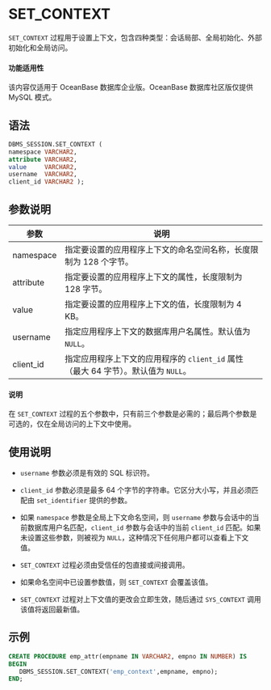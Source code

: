 # SET_CONTEXT 

`SET_CONTEXT` 过程用于设置上下文，包含四种类型：会话局部、全局初始化、外部初始化和全局访问。

  <main id="notice" >
    <h4>功能适用性</h4>
    <p>该内容仅适用于 OceanBase 数据库企业版。OceanBase 数据库社区版仅提供 MySQL 模式。</p>
  </main>

## 语法 

```sql
DBMS_SESSION.SET_CONTEXT (
namespace VARCHAR2,
attribute VARCHAR2,
value     VARCHAR2,
username  VARCHAR2,
client_id VARCHAR2 );
```

## 参数说明 

|    参数    |                          说明                         |
|-----------|-------------------------------------------------------|
| namespace | 指定要设置的应用程序上下文的命名空间名称，长度限制为 128 个字节。   |
| attribute | 指定要设置的应用程序上下文的属性，长度限制为 128 字节。    |
| value     | 指定要设置的应用程序上下文的值，长度限制为 4 KB。    |
| username  | 指定应用程序上下文的数据库用户名属性。默认值为 `NULL`。    |
| client_id | 指定应用程序上下文的应用程序的 `client_id` 属性（最大 64 字节）。默认值为 `NULL`。 |


  <main id="notice" type='explain'>
    <h4>说明</h4>
    <p>在 <code>SET_CONTEXT</code> 过程的五个参数中，只有前三个参数是必需的；最后两个参数是可选的，仅在全局访问的上下文中使用。</p>
  </main>

## 使用说明 

* `username` 参数必须是有效的 SQL 标识符。 

* `client_id` 参数必须是最多 64 个字节的字符串。它区分大小写，并且必须匹配由 `set_identifier` 提供的参数。

* 如果 `namespace` 参数是全局上下文命名空间，则 `username` 参数与会话中的当前数据库用户名匹配，`client_id` 参数与会话中的当前 `client_id` 匹配。如果未设置这些参数，则被视为 `NULL`，这种情况下任何用户都可以查看上下文值。 

* `SET_CONTEXT` 过程必须由受信任的包直接或间接调用。

* 如果命名空间中已设置参数值，则 `SET_CONTEXT` 会覆盖该值。

* `SET_CONTEXT` 过程对上下文值的更改会立即生效，随后通过 `SYS_CONTEXT` 调用该值将返回最新值。


## 示例 

```sql
CREATE PROCEDURE emp_attr(empname IN VARCHAR2, empno IN NUMBER) IS
BEGIN
   DBMS_SESSION.SET_CONTEXT('emp_context',empname, empno);
END;
```